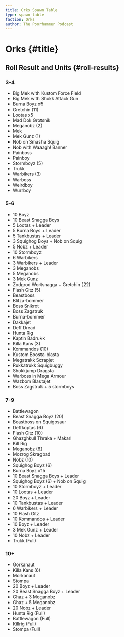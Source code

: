 ```yaml
---
title: Orks Spawn Table
type: spawn-table
faction: Orks
author: The Poorhammer Podcast
---
```


# Orks {#title}

## Roll Result and Units {#roll-results}

### 3-4

  - Big Mek with Kustom Force Field
  - Big Mek with Shokk Attack Gun
  - Burna Boyz x5
  - Gretchin (11)
  - Lootas x5
  - Mad Dok Grotsnik
  - Meganobz (2)
  - Mek
  - Mek Gunz (1)
  - Nob on Smasha Squig
  - Nob with Waaagh! Banner
  - Painboss
  - Painboy
  - Stormboyz (5)
  - Trukk
  - Warbikers (3)
  - Warboss
  - Weirdboy
  - Wurrboy

### 5-6

  - 10 Boyz
  - 10 Beast Snagga Boys
  - 5 Lootas + Leader
  - 5 Burna Boys + Leader
  - 5 Tankbustas + Leader
  - 3 Squighog Boys + Nob on Squig
  - 5 Nobz + Leader
  - 10 Stormboyz
  - 6 Warbikers
  - 3 Warbikers + Leader
  - 3 Meganobs
  - 5 Meganobs
  - 3 Mek Gunz
  - Zodgrod Wortsnagga + Gretchin (22)
  - Flash Gitz (5)
  - Beastboss
  - Blitza-bommer
  - Boss Snikrot
  - Boss Zagstruk
  - Burna-bommer
  - Dakkajet
  - Deff Dread
  - Hunta Rig
  - Kaptin Badrukk
  - Killa Kans (3)
  - Kommandos (10)
  - Kustom Boosta-blasta
  - Megatrakk Scrapjet
  - Rukkatrukk Squigbuggy
  - Shokkjump Dragsta
  - Warboss in Mega Armour
  - Wazbom Blastajet
  - Boss Zagstruk + 5 stormboys

### 7-9

  - Battlewagon
  - Beast Snagga Boyz (20)
  - Beastboss on Squigosaur
  - Deffkoptas (6)
  - Flash Gitz (10)
  - Ghazghkull Thraka + Makari
  - Kill Rig
  - Meganobz (6)
  - Mozrog Skragbad
  - Nobz (10)
  - Squighog Boyz (6)
  - Burna Boyz x15
  - 10 Beast Snagga Boys + Leader
  - Squighog Boyz (6) + Nob on Squig
  - 10 Stormboyz + Leader
  - 10 Lootas + Leader
  - 20 Boyz + Leader
  - 10 Tankbustas + Leader
  - 6 Warbikers + Leader
  - 10 Flash Gitz
  - 10 Kommandos + Leader
  - 10 Boyz + Leader
  - 3 Mek Gunz + Leader
  - 10 Nobz + Leader
  - Trukk (Full)

### 10+

  - Gorkanaut
  - Killa Kans (6)
  - Morkanaut
  - Stompa
  - 20 Boyz + Leader
  - 20 Beast Snagga Boyz + Leader
  - Ghaz + 3 Meganobz
  - Ghaz + 5 Meganobz
  - 20 Nobz + Leader
  - Hunta Rig (Full)
  - Battlewagon (Full)
  - Killrig (Full)
  - Stompa (Full)
